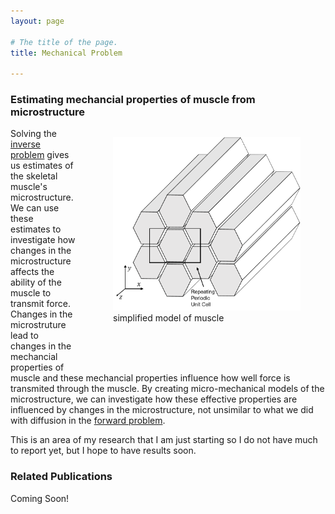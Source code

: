 ```yaml
---
layout: page

# The title of the page.
title: Mechanical Problem

---
```

### Estimating mechancial properties of muscle from microstructure

<figure style="float: right; padding-top:0px;  padding-left:20px; padding-bottom:50px;">
<img src="/assets/img/muscle_schematic.png"  width="300">     
<figcaption>simplified model of muscle</figcaption>
</figure>

Solving the [inverse problem](/pages/inverse-problem/) gives us estimates of the skeletal muscle's microstructure. We can use these estimates to investigate how changes in the microstructure affects the ability of the muscle to transmit force. Changes in the microstruture lead to changes in the mechancial properties of muscle and these mechancial properties influence how well force is transmited through the muscle. By creating micro-mechanical models of the microstructure, we can investigate how these effective properties are influenced by changes in the microstructure, not unsimilar to what we did with diffusion in the [forward problem](/pages/forward-problem/). 

This is an area of my research that I am just starting so I do not have much to report yet, but I hope to have results soon.

### Related Publications

Coming Soon!
